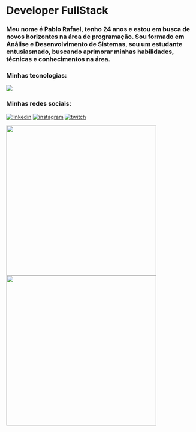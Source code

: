 # Developer FullStack

 ### Meu nome é Pablo Rafael, tenho 24 anos e estou em busca de novos horizontes na área de programação. Sou formado em Análise e Desenvolvimento de Sistemas, sou um estudante entusiasmado, buscando aprimorar minhas habilidades, técnicas e conhecimentos na área. 
<div style="display: inline_block">
<p>
   <h3>Minhas tecnologias:</h2>
  <a href="https://skillicons.dev">
    <img src="https://skillicons.dev/icons?i=html,css,javascript,ts,react,nodejs,docker,postgres,mongodb,git" />
  </a>
</p>
</div>

<h3>Minhas redes sociais:</h2>

[![linkedin](https://img.shields.io/badge/LinkedIn-0077B5?style=for-the-badge&logo=linkedin&logoColor=white)](https://www.linkedin.com/in/pablo-rafael-1372a2279/)
[![instagram](https://img.shields.io/badge/Instagram-E4405F?style=for-the-badge&logo=instagram&logoColor=white)](https://www.instagram.com/pablo_rafaelk/)
[![twitch](https://img.shields.io/badge/Twitch-9146FF?style=for-the-badge&logo=twitch&logoColor=white)](https://www.twitch.tv/oitavozero)


<a href="https://github.com/anuraghazra/github-readme-stats">
  <img width=400 align="center" src="https://github-readme-stats.vercel.app/api?username=PabloRafael-coder" />
</a>
<a href="https://github.com/anuraghazra/convoychat">
  <img width=400 align="center" src="https://github-readme-stats.vercel.app/api/top-langs?username=PabloRafael-coder&layout=compact&langs_count=10&card_width=320" />
</a>
